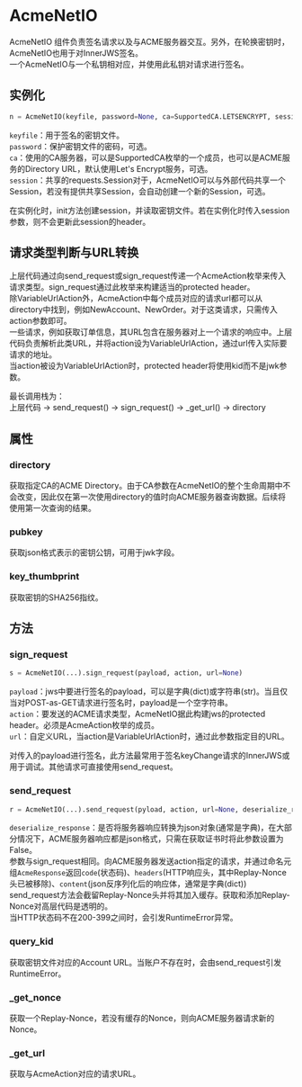 # AcmeNetIO

AcmeNetIO 组件负责签名请求以及与ACME服务器交互。另外，在轮换密钥时，AcmeNetIO也用于对InnerJWS签名。<br>
一个AcmeNetIO与一个私钥相对应，并使用此私钥对请求进行签名。<br>

## 实例化

```python
n = AcmeNetIO(keyfile, password=None, ca=SupportedCA.LETSENCRYPT, session=None)
```

`keyfile`：用于签名的密钥文件。<br>
`password`：保护密钥文件的密码，可选。<br>
`ca`：使用的CA服务器，可以是SupportedCA枚举的一个成员，也可以是ACME服务的Directory URL，默认使用Let's Encrypt服务，可选。<br>
`session`：共享的requests.Session对于，AcmeNetIO可以与外部代码共享一个Session，若没有提供共享Session，会自动创建一个新的Session，可选。

在实例化时，init方法创建session，并读取密钥文件。若在实例化时传入session参数，则不会更新此session的header。

## 请求类型判断与URL转换

上层代码通过向send_request或sign_request传递一个AcmeAction枚举来传入请求类型。sign_request通过此枚举来构建适当的protected header。<br>
除VariableUrlAction外，AcmeAction中每个成员对应的请求url都可以从directory中找到，例如NewAccount、NewOrder。对于这类请求，只需传入action参数即可。<br>
一些请求，例如获取订单信息，其URL包含在服务器对上一个请求的响应中。上层代码负责解析此类URL，并将action设为VariableUrlAction，通过url传入实际要请求的地址。<br>
当action被设为VariableUrlAction时，protected header将使用kid而不是jwk参数。

最长调用栈为：<br>
上层代码 -> send_request() -> sign_request() -> \_get\_url() -> directory

## 属性

### directory

获取指定CA的ACME Directory。由于CA参数在AcmeNetIO的整个生命周期中不会改变，因此仅在第一次使用directory的值时向ACME服务器查询数据。后续将使用第一次查询的结果。

### pubkey

获取json格式表示的密钥公钥，可用于jwk字段。

### key_thumbprint

获取密钥的SHA256指纹。

## 方法

### sign_request

```python
s = AcmeNetIO(...).sign_request(payload, action, url=None)
```

`payload`：jws中要进行签名的payload，可以是字典(dict)或字符串(str)。当且仅当对POST-as-GET请求进行签名时，payload是一个空字符串。<br>
`action`：要发送的ACME请求类型，AcmeNetIO据此构建jws的protected header。必须是AcmeAction枚举的成员。<br>
`url`：自定义URL，当action是VariableUrlAction时，通过此参数指定目的URL。

对传入的payload进行签名，此方法最常用于签名keyChange请求的InnerJWS或用于调试。其他请求可直接使用send_request。

### send_request

```python
r = AcmeNetIO(...).send_request(pyload, action, url=None, deserialize_response=True)
```

`deserialize_response`：是否将服务器响应转换为json对象(通常是字典)，在大部分情况下，ACME服务器响应都是json格式，只需在获取证书时将此参数设置为False。<br>
参数与sign_request相同。向ACME服务器发送action指定的请求，并通过命名元组`AcmeResponse`返回`code`(状态码)、`headers`(HTTP响应头，其中Replay-Nonce头已被移除)、`content`(json反序列化后的响应体，通常是字典(dict))<br>
send_request方法会截留Replay-Nonce头并将其加入缓存。获取和添加Replay-Nonce对高层代码是透明的。<br>
当HTTP状态码不在200-399之间时，会引发RuntimeError异常。

### query_kid

获取密钥文件对应的Account URL。当账户不存在时，会由send_request引发RuntimeError。

### \_get\_nonce

获取一个Replay-Nonce，若没有缓存的Nonce，则向ACME服务器请求新的Nonce。

### \_get\_url

获取与AcmeAction对应的请求URL。
